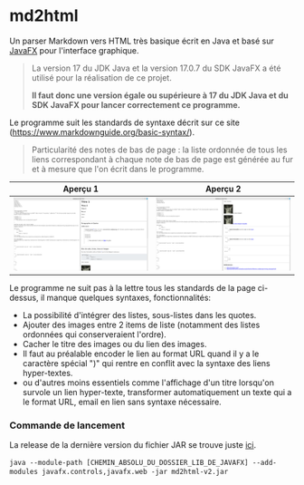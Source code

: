 # md2html

Un parser Markdown vers HTML très basique écrit en Java et basé sur [JavaFX](https://gluonhq.com/products/javafx/) pour l'interface graphique.

> La version 17 du JDK Java et la version 17.0.7 du SDK JavaFX a été utilisé pour la réalisation de ce projet.
>
> **Il faut donc une version égale ou supérieure à 17 du JDK Java et du SDK JavaFX pour lancer correctement ce programme.**

Le programme suit les standards de syntaxe décrit sur ce site (https://www.markdownguide.org/basic-syntax/).

> Particularité des notes de bas de page : la liste ordonnée de tous les liens correspondant à chaque note de bas de page est générée au fur et à mesure que l'on écrit dans le programme.

| Aperçu 1 | Aperçu 2 |
|---|---|
| ![example](assets/exemple1.png)  | ![example](assets/exemple2.png)  |

Le programme ne suit pas à la lettre tous les standards de la page ci-dessus, il manque quelques syntaxes, fonctionnalités:
- La possibilité d'intégrer des listes, sous-listes dans les quotes.
- Ajouter des images entre 2 items de liste (notamment des listes ordonnées qui conserveraient l'ordre).
- Cacher le titre des images ou du lien des images.
- Il faut au préalable encoder le lien au format URL quand il y a le caractère spécial ")" qui rentre en conflit avec la syntaxe des liens hyper-textes.
- ou d'autres moins essentiels comme l'affichage d'un titre lorsqu'on survole un lien hyper-texte, transformer automatiquement un texte qui a le format URL, email en lien sans syntaxe nécessaire.

### Commande de lancement

La release de la dernière version du fichier JAR se trouve juste [ici](https://github.com/mortim/md2html/releases/tag/v2.0).

```
java --module-path [CHEMIN_ABSOLU_DU_DOSSIER_LIB_DE_JAVAFX] --add-modules javafx.controls,javafx.web -jar md2html-v2.jar
```
